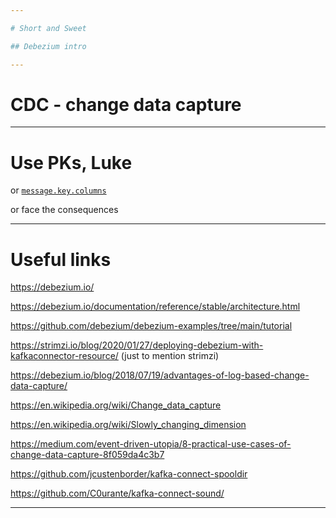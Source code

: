 ```yaml
---

# Short and Sweet

## Debezium intro

---
```


# CDC - change data capture

---

# Use PKs, Luke

or [`message.key.columns`](https://debezium.io/documentation/reference/connectors/postgresql.html#postgresql-property-message-key-columns)

or face the consequences

---

# Useful links

https://debezium.io/

https://debezium.io/documentation/reference/stable/architecture.html

https://github.com/debezium/debezium-examples/tree/main/tutorial

https://strimzi.io/blog/2020/01/27/deploying-debezium-with-kafkaconnector-resource/ (just to mention strimzi)

https://debezium.io/blog/2018/07/19/advantages-of-log-based-change-data-capture/

https://en.wikipedia.org/wiki/Change_data_capture

https://en.wikipedia.org/wiki/Slowly_changing_dimension 

https://medium.com/event-driven-utopia/8-practical-use-cases-of-change-data-capture-8f059da4c3b7

https://github.com/jcustenborder/kafka-connect-spooldir

https://github.com/C0urante/kafka-connect-sound/

---